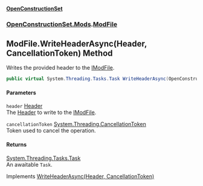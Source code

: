 #### [OpenConstructionSet](index.md 'index')
### [OpenConstructionSet.Mods](index.md#OpenConstructionSet_Mods 'OpenConstructionSet.Mods').[ModFile](EYQou2987Z4OauOJGKsGRw.md 'OpenConstructionSet.Mods.ModFile')
## ModFile.WriteHeaderAsync(Header, CancellationToken) Method
Writes the provided header to the [IModFile](IKbYBL+aXAnVnb4gGogjfQ.md 'OpenConstructionSet.Mods.IModFile').  
```csharp
public virtual System.Threading.Tasks.Task WriteHeaderAsync(OpenConstructionSet.Data.Header header, System.Threading.CancellationToken cancellationToken=default(System.Threading.CancellationToken));
```
#### Parameters
<a name='OpenConstructionSet_Mods_ModFile_WriteHeaderAsync(OpenConstructionSet_Data_Header_System_Threading_CancellationToken)_header'></a>
`header` [Header](y6Au0zwIM7btf+C21xR7ow.md 'OpenConstructionSet.Data.Header')  
The [Header](y6Au0zwIM7btf+C21xR7ow.md 'OpenConstructionSet.Data.Header') to write to the [IModFile](IKbYBL+aXAnVnb4gGogjfQ.md 'OpenConstructionSet.Mods.IModFile').
  
<a name='OpenConstructionSet_Mods_ModFile_WriteHeaderAsync(OpenConstructionSet_Data_Header_System_Threading_CancellationToken)_cancellationToken'></a>
`cancellationToken` [System.Threading.CancellationToken](https://docs.microsoft.com/en-us/dotnet/api/System.Threading.CancellationToken 'System.Threading.CancellationToken')  
Token used to cancel the operation.
  
#### Returns
[System.Threading.Tasks.Task](https://docs.microsoft.com/en-us/dotnet/api/System.Threading.Tasks.Task 'System.Threading.Tasks.Task')  
An awaitable `Task`.

Implements [WriteHeaderAsync(Header, CancellationToken)](LcPfuQlJlu2FL+Bu6zzEXA.md 'OpenConstructionSet.Mods.IModFile.WriteHeaderAsync(OpenConstructionSet.Data.Header, System.Threading.CancellationToken)')  
